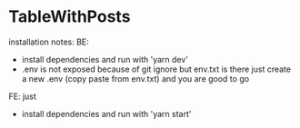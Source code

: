 # TableWithPosts
installation notes:
BE:
- install dependencies and run with 'yarn dev'
- .env is not exposed because of git ignore but env.txt is there just create a new .env (copy paste from env.txt)
and you are good to go

FE: just 
- install dependencies and run with 'yarn start'
